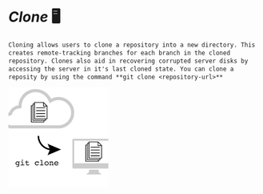# *Clone* :desktop_computer:
	Cloning allows users to clone a repository into a new directory. This creates remote-tracking branches for each branch in the cloned repository. Clones also aid in recovering corrupted server disks by accessing the server in it's last cloned state. You can clone a reposity by using the command **git clone <repository-url>** 

![](/Images/git-clone.png)


